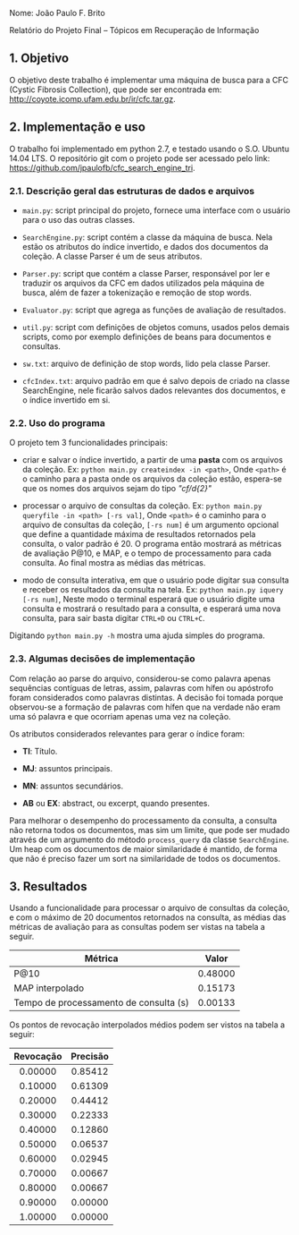 Nome: João Paulo F. Brito

Relatório do Projeto Final – Tópicos em Recuperação de Informação


## 1. Objetivo

O objetivo deste trabalho é implementar uma máquina de busca para a CFC (Cystic
Fibrosis Collection), que pode ser encontrada em:
http://coyote.icomp.ufam.edu.br/ir/cfc.tar.gz.


## 2. Implementação e uso

O trabalho foi implementado em python 2.7, e testado usando o S.O. Ubuntu 14.04
LTS. O repositório git com o projeto pode ser acessado pelo link:
https://github.com/jpaulofb/cfc_search_engine_tri.

### 2.1. Descrição geral das estruturas de dados e arquivos

- `main.py`: script principal do projeto, fornece uma interface com o usuário
  para o uso das outras classes.

- `SearchEngine.py`: script contém a classe da máquina de busca. Nela estão os
  atributos do índice invertido, e dados dos documentos da coleção. A classe
  Parser é um de seus atributos.

- `Parser.py`: script que contém a classe Parser, responsável por ler e traduzir
  os arquivos da CFC em dados utilizados pela máquina de busca, além de fazer a
  tokenização e remoção de stop words.

- `Evaluator.py`: script que agrega as funções de avaliação de resultados.

- `util.py`: script com definições de objetos comuns, usados pelos demais
  scripts, como por exemplo definições de beans para documentos e consultas.

- `sw.txt`: arquivo de definição de stop words, lido pela classe Parser.

- `cfcIndex.txt`: arquivo padrão em que é salvo depois de criado na classe
  SearchEngine, nele ficarão salvos dados relevantes dos documentos, e o índice
  invertido em si.

### 2.2. Uso do programa

O projeto tem 3 funcionalidades principais:

- criar e salvar o índice invertido, a partir de uma **pasta** com os arquivos
  da coleção.  Ex: `python main.py createindex -in <path>`, Onde `<path>` é o
  caminho para a pasta onde os arquivos da coleção estão, espera-se que os
  nomes dos arquivos sejam do tipo *"cf/d{2}"*

- processar o arquivo de consultas da coleção. Ex: `python main.py queryfile
  -in <path> [-rs val]`, Onde `<path>` é o caminho para o arquivo de consultas
  da coleção, `[-rs num]` é um argumento opcional que define a quantidade
  máxima de resultados retornados pela consulta, o valor padrão é 20. O
  programa então mostrará as métricas de avaliação P@10, e MAP, e o tempo de
  processamento para cada consulta. Ao final mostra as médias das métricas.

- modo de consulta interativa, em que o usuário pode digitar sua consulta e
  receber os resultados da consulta na tela. Ex: ``python main.py iquery [-rs
  num]``, Neste modo o terminal esperará que o usuário digite uma consulta e
  mostrará o resultado para a consulta, e esperará uma nova consulta, para sair
  basta digitar ``CTRL+D`` ou ``CTRL+C``.

Digitando ``python main.py -h`` mostra uma ajuda simples do programa.

### 2.3. Algumas decisões de implementação

Com relação ao parse do arquivo, considerou-se como palavra apenas sequências
contíguas de letras, assim, palavras com hífen ou apóstrofo foram considerados
como palavras distintas. A decisão foi tomada porque observou-se a formação de
palavras com hífen que na verdade não eram uma só palavra e que ocorriam apenas
uma vez na coleção.

Os atributos considerados relevantes para gerar o índice foram:

- **TI**: Título.

- **MJ**: assuntos principais.

- **MN**: assuntos secundários.

- **AB** ou **EX**: abstract, ou excerpt, quando presentes.

Para melhorar o desempenho do processamento da consulta, a consulta não retorna
todos os documentos, mas sim um limite, que pode ser  mudado através de um
argumento do método ``process_query`` da classe ``SearchEngine``. Um heap com
os documentos de maior similaridade é mantido, de forma que não é preciso fazer
um sort na similaridade de todos os documentos.

## 3. Resultados

Usando a funcionalidade para processar o arquivo de consultas da coleção, e com
o máximo de 20 documentos retornados na consulta, as médias das métricas de
avaliação para as consultas podem ser vistas na tabela a seguir.

| Métrica                                | Valor   |
|----------------------------------------|---------|
| P@10                                   | 0.48000 |
| MAP interpolado                        | 0.15173 |
| Tempo de processamento de consulta (s) | 0.00133 |

Os pontos de revocação interpolados médios podem ser vistos na tabela a seguir:

| Revocação | Precisão |
|:---------:|:--------:|
|  0.00000  |  0.85412 |
|  0.10000  |  0.61309 |
|  0.20000  |  0.44412 |
|  0.30000  |  0.22333 |
|  0.40000  |  0.12860 |
|  0.50000  |  0.06537 |
|  0.60000  |  0.02945 |
|  0.70000  |  0.00667 |
|  0.80000  |  0.00667 |
|  0.90000  |  0.00000 |
|  1.00000  |  0.00000 |
